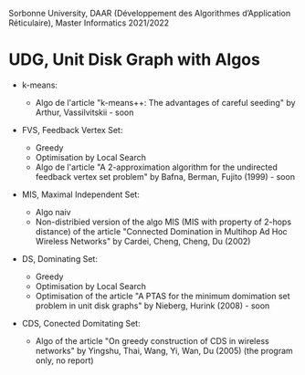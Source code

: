 Sorbonne University, DAAR (Développement des Algorithmes d’Application Réticulaire), Master Informatics 2021/2022 

# UDG, Unit Disk Graph with Algos
  
* k-means:
  - Algo de l'article "k-means++: The advantages of careful seeding" by Arthur, Vassilvitskii - soon

* FVS, Feedback Vertex Set:
  - Greedy
  - Optimisation by Local Search 
  - Algo de l'article "A 2-approximation algorithm for the undirected feedback vertex set problem" by Bafna, Berman, Fujito (1999) - soon

* MIS, Maximal Independent Set:
  - Algo naiv
  - Non-distribied version of the algo MIS (MIS with property of 2-hops distance) of the article "Connected Domination in Multihop Ad Hoc Wireless Networks" by Cardei, Cheng, Cheng, Du (2002)

* DS, Dominating Set:
  - Greedy
  - Optimisation by Local Search 
  - Optimisation of the article "A PTAS for the minimum domimation set problem in unit disk graphs" by Nieberg, Hurink (2008) - soon

* CDS, Conected Domitating Set: 
  - Algo of the article "On greedy construction of CDS in wireless networks" by Yingshu, Thai, Wang, Yi, Wan, Du (2005) (the program only, no report)
